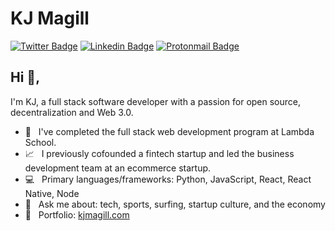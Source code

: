 # KJ Magill
[![Twitter Badge](https://img.shields.io/badge/-@kjmagill-1ca0f1?style=flat-square&labelColor=1ca0f1&logo=twitter&logoColor=white&link=https://twitter.com/kjmagill)](https://twitter.com/kjmagill) [![Linkedin Badge](https://img.shields.io/badge/-kjmagill-blue?style=flat-square&logo=Linkedin&logoColor=white&link=https://www.linkedin.com/in/kjmagill/)](https://www.linkedin.com/in/kjmagill/) [![Protonmail Badge](https://img.shields.io/badge/-kjmagill@protonmail.com-494949?style=flat-square&logo=Protonmail&logoColor=white&link=mailto:kjmagill@protonmail.com)](mailto:kjmagill@protonmail.com)

## Hi 👋, 
I'm KJ, a full stack software developer with a passion for open source, decentralization and Web 3.0.

- 🏫 &nbsp; I've completed the full stack web development program at Lambda School.
- 📈 &nbsp; I previously cofounded a fintech startup and led the business development team at an ecommerce startup.
- 💻 &nbsp; Primary languages/frameworks: Python, JavaScript, React, React Native, Node
- 💬 &nbsp; Ask me about: tech, sports, surfing, startup culture, and the economy
- 📂 &nbsp; Portfolio: [kjmagill.com](https://kjmagill.com)
